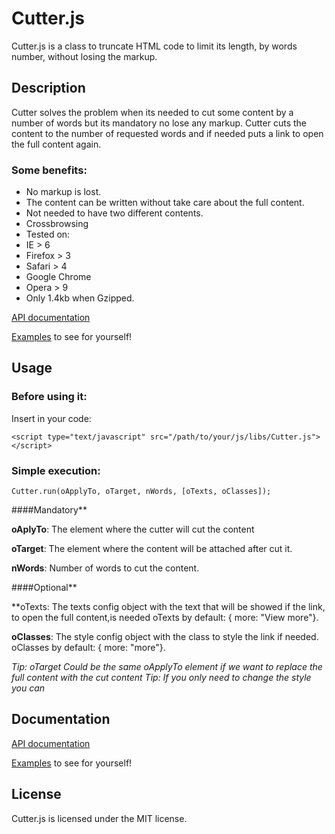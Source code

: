 # Cutter.js
Cutter.js is a class to truncate HTML code to limit its length, by words number, without losing the markup.

## Description

Cutter solves the problem when its needed to cut some content by a number of words but its mandatory no lose any markup.
Cutter cuts the content to the number of requested words and if needed puts a link to open the full content again.

### Some benefits:

* No markup is lost.
* The content can be written without take care about the full content.
* Not needed to have two different contents.
* Crossbrowsing
 * Tested on:
  * IE > 6
  * Firefox > 3
  * Safari > 4
  * Google Chrome
  * Opera > 9
* Only 1.4kb when Gzipped.


[API documentation](https://github.com/tcorral/Cutter.js/examples_and_documents/jsdoc/index.html)

[Examples](https://github.com/tcorral/Cutter.js/examples_and_documents/index.html) to see for yourself!

## Usage

### Before using it:
Insert in your code:

	<script type="text/javascript" src="/path/to/your/js/libs/Cutter.js"></script>

### Simple execution:

	Cutter.run(oApplyTo, oTarget, nWords, [oTexts, oClasses]);

####Mandatory**

  **oAplyTo**: The element where the cutter will cut the content

  **oTarget**: The element where the content will be attached after cut it.

  **nWords**: Number of words to cut the content.

####Optional**

  **oTexts: The texts config object with the text that will be showed if the link, to open the full content,is needed
    oTexts by default: { more: "View more"}.

  **oClasses**: The style config object with the class to style the link if needed.
    oClasses by default: { more: "more"}.

*Tip: oTarget Could be the same oApplyTo element if we want to replace the full content with the cut content*
*Tip: If you only need to change the style you can*

## Documentation

[API documentation](https://github.com/tcorral/Cutter.js/examples_and_documents/jsdoc/index.html)

[Examples](https://github.com/tcorral/Cutter.js/examples_and_documents/index.html) to see for yourself!

## License

Cutter.js is licensed under the MIT license.